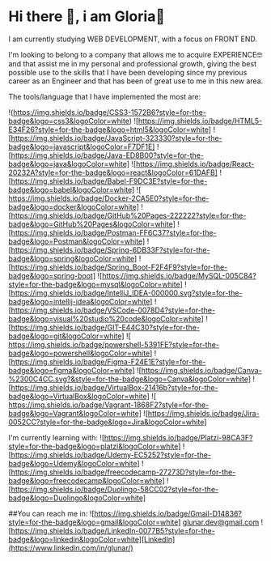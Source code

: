 # Hi there 👋, i am **Gloria**🚀

I am currently studying WEB DEVELOPMENT, with a focus on FRONT END.

I'm looking to belong to a company that allows me to acquire EXPERIENCE🤓 and that assist me in my personal and professional growth, giving the best possible use to the skills that I have been developing since my previous career as an Engineer and that has been of great use to me in this new area.

The tools/language that I have implemented the most are:

!(https://img.shields.io/badge/CSS3-1572B6?style=for-the-badge&logo=css3&logoColor=white) 
![https://img.shields.io/badge/HTML5-E34F26?style=for-the-badge&logo=html5&logoColor=white] ![https://img.shields.io/badge/JavaScript-323330?style=for-the-badge&logo=javascript&logoColor=F7DF1E] ![https://img.shields.io/badge/Java-ED8B00?style=for-the-badge&logo=java&logoColor=white]
![https://img.shields.io/badge/React-20232A?style=for-the-badge&logo=react&logoColor=61DAFB] ![https://img.shields.io/badge/Babel-F9DC3E?style=for-the-badge&logo=babel&logoColor=white] ![	https://img.shields.io/badge/Docker-2CA5E0?style=for-the-badge&logo=docker&logoColor=white] ![https://img.shields.io/badge/GitHub%20Pages-222222?style=for-the-badge&logo=GitHub%20Pages&logoColor=white] ![https://img.shields.io/badge/Postman-FF6C37?style=for-the-badge&logo=Postman&logoColor=white] ![https://img.shields.io/badge/Spring-6DB33F?style=for-the-badge&logo=spring&logoColor=white] ![https://img.shields.io/badge/Spring_Boot-F2F4F9?style=for-the-badge&logo=spring-boot]
![https://img.shields.io/badge/MySQL-005C84?style=for-the-badge&logo=mysql&logoColor=white]
![https://img.shields.io/badge/IntelliJ_IDEA-000000.svg?style=for-the-badge&logo=intellij-idea&logoColor=white] ![https://img.shields.io/badge/VSCode-0078D4?style=for-the-badge&logo=visual%20studio%20code&logoColor=white]
![https://img.shields.io/badge/GIT-E44C30?style=for-the-badge&logo=git&logoColor=white] ![	https://img.shields.io/badge/powershell-5391FE?style=for-the-badge&logo=powershell&logoColor=white]
![https://img.shields.io/badge/Figma-F24E1E?style=for-the-badge&logo=figma&logoColor=white] ![https://img.shields.io/badge/Canva-%2300C4CC.svg?&style=for-the-badge&logo=Canva&logoColor=white]
![https://img.shields.io/badge/VirtualBox-21416b?style=for-the-badge&logo=VirtualBox&logoColor=white] ![	https://img.shields.io/badge/Vagrant-1868F2?style=for-the-badge&logo=Vagrant&logoColor=white]
![https://img.shields.io/badge/Jira-0052CC?style=for-the-badge&logo=Jira&logoColor=white]

I'm currently learning with:
![https://img.shields.io/badge/Platzi-98CA3F?style=for-the-badge&logo=platzi&logoColor=white] ![https://img.shields.io/badge/Udemy-EC5252?style=for-the-badge&logo=Udemy&logoColor=white] ![https://img.shields.io/badge/freecodecamp-27273D?style=for-the-badge&logo=freecodecamp&logoColor=white] ![https://img.shields.io/badge/Duolingo-58CC02?style=for-the-badge&logo=Duolingo&logoColor=white]

##You can reach me in:
![https://img.shields.io/badge/Gmail-D14836?style=for-the-badge&logo=gmail&logoColor=white] glunar.dev@gmail.com
![https://img.shields.io/badge/LinkedIn-0077B5?style=for-the-badge&logo=linkedin&logoColor=white][LinkedIn](https://www.linkedin.com/in/glunar/)
